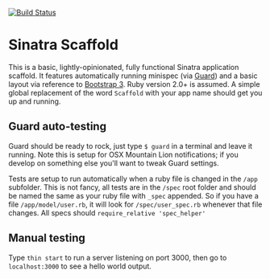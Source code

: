[![Build Status](https://travis-ci.org/5avage/scaffold.png)](https://travis-ci.org/5avage/scaffold)

# Sinatra Scaffold
This is a basic, lightly-opinionated, fully functional Sinatra application scaffold. It features automatically running minispec (via [Guard](https://github.com/guard/guard)) and a basic layout via reference to [Bootstrap 3](http://getbootstrap.com).  Ruby version 2.0+ is assumed.  A simple global replacement of the word `Scaffold` with your app name should get you up and running.

## Guard auto-testing
Guard should be ready to rock, just type `$ guard` in a terminal and leave it running.  Note this is setup for OSX Mountain Lion notifications; if you develop on something else you'll want to tweak Guard settings.

Tests are setup to run automatically when a ruby file is changed in the `/app` subfolder.  This is not fancy, all tests are in the `/spec` root folder and should be named the same as your ruby file with `_spec` appended.  So if you have a file `/app/model/user.rb`, it will look for `/spec/user_spec.rb` whenever that file changes.  All specs should `require_relative 'spec_helper'`

## Manual testing
Type `thin start` to run a server listening on port 3000, then go to `localhost:3000` to see a hello world output.
